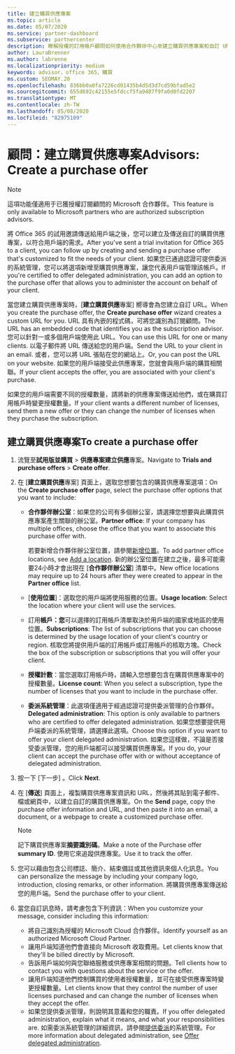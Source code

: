 ```yaml
---
title: 建立購買供應專案
ms.topic: article
ms.date: 05/07/2020
ms.service: partner-dashboard
ms.subservice: partnercenter
description: 瞭解授權的訂用帳戶顧問如何使用合作夥伴中心來建立購買供應專案和自訂 URL，以包含在 Office 365 試用邀請中。
author: LauraBrenner
ms.author: labrenne
ms.localizationpriority: medium
keywords: advisor，office 365，購買
ms.custom: SEOMAY.20
ms.openlocfilehash: 836bb0a0fa7226cd01435b4d5d3d7cd59bfad5e2
ms.sourcegitcommit: 655d692c42155e5fdccf5fa9407f9fa0d0fd2207
ms.translationtype: MT
ms.contentlocale: zh-TW
ms.lasthandoff: 05/08/2020
ms.locfileid: "82975109"
---
```

# <a name="advisors-create-a-purchase-offer"></a><span data-ttu-id="386b8-104">顧問：建立購買供應專案</span><span class="sxs-lookup"><span data-stu-id="386b8-104">Advisors: Create a purchase offer</span></span>

> [!NOTE]
> <span data-ttu-id="386b8-105">這項功能僅適用于已獲授權訂閱顧問的 Microsoft 合作夥伴。</span><span class="sxs-lookup"><span data-stu-id="386b8-105">This feature is only available to Microsoft partners who are authorized subscription advisors.</span></span>

<span data-ttu-id="386b8-106">將 Office 365 的試用邀請傳送給用戶端之後，您可以建立及傳送自訂的購買供應專案，以符合用戶端的需求。</span><span class="sxs-lookup"><span data-stu-id="386b8-106">After you've sent a trial invitation for Office 365 to a client, you can follow up by creating and sending a purchase offer that's customized to fit the needs of your client.</span></span> <span data-ttu-id="386b8-107">如果您已通過認證可提供委派的系統管理，您可以將選項新增至購買供應專案，讓您代表用戶端管理該帳戶。</span><span class="sxs-lookup"><span data-stu-id="386b8-107">If you're certified to offer delegated administration, you can add an option to the purchase offer that allows you to administer the account on behalf of your client.</span></span>

<span data-ttu-id="386b8-108">當您建立購買供應專案時，[**建立購買供應**專案] 嚮導會為您建立自訂 URL。</span><span class="sxs-lookup"><span data-stu-id="386b8-108">When you create the purchase offer, the **Create purchase offer** wizard creates a custom URL for you.</span></span> <span data-ttu-id="386b8-109">URL 具有內嵌的程式碼，可將您識別為訂閱顧問。</span><span class="sxs-lookup"><span data-stu-id="386b8-109">The URL has an embedded code that identifies you as the subscription advisor.</span></span> <span data-ttu-id="386b8-110">您可以針對一或多個用戶端使用此 URL。</span><span class="sxs-lookup"><span data-stu-id="386b8-110">You can use this URL for one or many clients.</span></span> <span data-ttu-id="386b8-111">以電子郵件將 URL 傳送給您的用戶端。</span><span class="sxs-lookup"><span data-stu-id="386b8-111">Send the URL to your client in an email.</span></span> <span data-ttu-id="386b8-112">或者，您可以將 URL 張貼在您的網站上。</span><span class="sxs-lookup"><span data-stu-id="386b8-112">Or, you can post the URL on your website.</span></span> <span data-ttu-id="386b8-113">如果您的用戶端接受此供應專案，您就會與用戶端的購買相關聯。</span><span class="sxs-lookup"><span data-stu-id="386b8-113">If your client accepts the offer, you are associated with your client's purchase.</span></span>

<span data-ttu-id="386b8-114">如果您的用戶端需要不同的授權數量，請將新的供應專案傳送給他們，或在購買訂用帳戶時變更授權數量。</span><span class="sxs-lookup"><span data-stu-id="386b8-114">If your client wants a different number of licenses, send them a new offer or they can change the number of licenses when they purchase the subscription.</span></span> 

## <a name="to-create-a-purchase-offer"></a><span data-ttu-id="386b8-115">建立購買供應專案</span><span class="sxs-lookup"><span data-stu-id="386b8-115">To create a purchase offer</span></span>

1. <span data-ttu-id="386b8-116">流覽至**試用版並購買** > **供應專案建立供應**專案。</span><span class="sxs-lookup"><span data-stu-id="386b8-116">Navigate to **Trials and purchase offers** > **Create offer**.</span></span>

2. <span data-ttu-id="386b8-117">在 [**建立購買供應**專案] 頁面上，選取您想要包含的購買供應專案選項：</span><span class="sxs-lookup"><span data-stu-id="386b8-117">On the **Create purchase offer** page, select the purchase offer options that you want to include:</span></span>

    - <span data-ttu-id="386b8-118">**合作夥伴辦公室**：如果您的公司有多個辦公室，請選擇您想要與此購買供應專案產生關聯的辦公室。</span><span class="sxs-lookup"><span data-stu-id="386b8-118">**Partner office**: If your company has multiple offices, choose the office that you want to associate this purchase offer with.</span></span>

        <span data-ttu-id="386b8-119">若要新增合作夥伴辦公室位置，請參閱[新增位置](manage-locations.md)。</span><span class="sxs-lookup"><span data-stu-id="386b8-119">To add partner office locations, see [Add a location](manage-locations.md).</span></span> <span data-ttu-id="386b8-120">新的辦公室位置在建立之後，最多可能需要24小時才會出現在 [**合作夥伴辦公室**] 清單中。</span><span class="sxs-lookup"><span data-stu-id="386b8-120">New office locations may require up to 24 hours after they were created to appear in the **Partner office** list.</span></span>

    - <span data-ttu-id="386b8-121">[**使用位置**]：選取您的用戶端將使用服務的位置。</span><span class="sxs-lookup"><span data-stu-id="386b8-121">**Usage location**: Select the location where your client will use the services.</span></span>
    - <span data-ttu-id="386b8-122">訂用**帳戶：您**可以選擇的訂用帳戶清單取決於用戶端的國家或地區的使用位置。</span><span class="sxs-lookup"><span data-stu-id="386b8-122">**Subscriptions**: The list of subscriptions that you can choose is determined by the usage location of your client's country or region.</span></span> <span data-ttu-id="386b8-123">核取您將提供用戶端的訂用帳戶或訂用帳戶的核取方塊。</span><span class="sxs-lookup"><span data-stu-id="386b8-123">Check the box of the subscription or subscriptions that you will offer your client.</span></span>
    - <span data-ttu-id="386b8-124">**授權計數**：當您選取訂用帳戶時，請輸入您想要包含在購買供應專案中的授權數量。</span><span class="sxs-lookup"><span data-stu-id="386b8-124">**License count**: When you select a subscription, type the number of licenses that you want to include in the purchase offer.</span></span>
    - <span data-ttu-id="386b8-125">**委派系統管理**：此選項僅適用于經過認證可提供委派管理的合作夥伴。</span><span class="sxs-lookup"><span data-stu-id="386b8-125">**Delegated administration**: This option is only available to partners who are certified to offer delegated administration.</span></span> <span data-ttu-id="386b8-126">如果您想要提供用戶端委派的系統管理，請選擇此選項。</span><span class="sxs-lookup"><span data-stu-id="386b8-126">Choose this option if you want to offer your client delegated administration.</span></span> <span data-ttu-id="386b8-127">如果您這樣做，不論是否接受委派管理，您的用戶端都可以接受購買供應專案。</span><span class="sxs-lookup"><span data-stu-id="386b8-127">If you do, your client can accept the purchase offer with or without acceptance of delegated administration.</span></span>

3. <span data-ttu-id="386b8-128">按一下 [下一步]  。</span><span class="sxs-lookup"><span data-stu-id="386b8-128">Click **Next**.</span></span>

4. <span data-ttu-id="386b8-129">在 [**傳送**] 頁面上，複製購買供應專案資訊和 URL，然後將其貼到電子郵件、檔或網頁中，以建立自訂的購買供應專案。</span><span class="sxs-lookup"><span data-stu-id="386b8-129">On the **Send** page, copy the purchase offer information and URL, and then paste it into an email, a document, or a webpage to create a customized purchase offer.</span></span>

    > [!NOTE]
    > <span data-ttu-id="386b8-130">記下購買供應專案**摘要識別碼**。</span><span class="sxs-lookup"><span data-stu-id="386b8-130">Make a note of the Purchase offer **summary ID**.</span></span> <span data-ttu-id="386b8-131">使用它來追蹤供應專案。</span><span class="sxs-lookup"><span data-stu-id="386b8-131">Use it to track the offer.</span></span>

5. <span data-ttu-id="386b8-132">您可以藉由包含公司標誌、簡介、結束備註或其他資訊來個人化訊息。</span><span class="sxs-lookup"><span data-stu-id="386b8-132">You can personalize the message by including your company logo, introduction, closing remarks, or other information.</span></span> <span data-ttu-id="386b8-133">將購買供應專案傳送給您的用戶端。</span><span class="sxs-lookup"><span data-stu-id="386b8-133">Send the purchase offer to your client.</span></span>

6. <span data-ttu-id="386b8-134">當您自訂訊息時，請考慮包含下列資訊：</span><span class="sxs-lookup"><span data-stu-id="386b8-134">When you customize your message, consider including this information:</span></span>

    - <span data-ttu-id="386b8-135">將自己識別為授權的 Microsoft Cloud 合作夥伴。</span><span class="sxs-lookup"><span data-stu-id="386b8-135">Identify yourself as an authorized Microsoft Cloud Partner.</span></span>
    - <span data-ttu-id="386b8-136">讓用戶端知道他們會直接向 Microsoft 收取費用。</span><span class="sxs-lookup"><span data-stu-id="386b8-136">Let clients know that they'll be billed directly by Microsoft.</span></span>
    - <span data-ttu-id="386b8-137">告訴用戶端如何與您聯絡服務或供應專案相關的問題。</span><span class="sxs-lookup"><span data-stu-id="386b8-137">Tell clients how to contact you with questions about the service or the offer.</span></span>
    - <span data-ttu-id="386b8-138">讓用戶端知道他們控制購買的使用者授權數量，並可在接受供應專案時變更授權數量。</span><span class="sxs-lookup"><span data-stu-id="386b8-138">Let clients know that they control the number of user licenses purchased and can change the number of licenses when they accept the offer.</span></span>
    - <span data-ttu-id="386b8-139">如果您提供委派管理，則說明其意義和您的職責。</span><span class="sxs-lookup"><span data-stu-id="386b8-139">If you offer delegated administration, explain what it means, and what your responsibilities are.</span></span> <span data-ttu-id="386b8-140">如需委派系統管理的詳細資訊，請參閱[提供委派](customers_revoke_admin_privileges.md)的系統管理。</span><span class="sxs-lookup"><span data-stu-id="386b8-140">For more information about delegated administration, see [Offer delegated administration](customers_revoke_admin_privileges.md).</span></span>